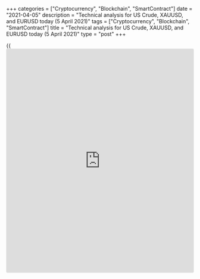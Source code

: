 +++
categories = ["Cryptocurrency", "Blockchain", "SmartContract"]
date = "2021-04-05"
description = "Technical analysis for US Crude, XAUUSD, and EURUSD today (5 April 2021)"
tags = ["Cryptocurrency", "Blockchain", "SmartContract"]
title = "Technical analysis for US Crude, XAUUSD, and EURUSD today (5 April 2021)"
type = "post"
+++

{{<iframe id="large-banner" src="https://www.bounty.group/#slide=24.0" width="100%" height="600" scrolling="no" style="border: 0px solid rgb(216, 221, 230); border-radius: 3px;">}}

2021-04-05

2021-04-05

Short-term analysis for oil, gold, and EURUSD for 05.04.2021Alex
Rodionov

I welcome my fellow traders! I have made a price forecast for US Crude,
XAUUSD, and EURUSD using a combination of margin zones methodology and
technical analysis. Based on the market analysis, I suggest entry
signals for intraday traders.

Gold has been trading in a short-term uptrend since last week. On
Thursday, April 1, the Target Zone 1732 - 1727 was reached.

The article covers the following subjects:

## Oil price forecast for today: USCrude analysis

Last week, traders tested the short-term uptrend key support 59.68 -
59.42. The price didn't break out the zone, which caused traders'
reaction.

Price growth on Thursday, April 1, was stopped in the resistance zone
​​61.67 - 61.42. The breakout of this zone is required to open new
purchases. In this case, the breakthrough of last week's high and a test
of level 62.84 will occur.

Today since the opening of trading, a decline in prices has been
observed. The level of 60.52 was tested at the Asian session. If this
level is broken out, then the bears will again try to break out the
short-term uptrend's border.

### [USCrude][1] trading ideas for today:

  1. Open buy positions above level 61.67. TakeProfit: 62.84. StopLoss: 61.28.

  2. Open sell positions below level 60.52. TakeProfit: 59.15. StopLoss: 61.12.

* * *

## Gold price forecast for today: XAUUSD analysis

Gold has been trading in a short-term uptrend since last week. On
Thursday, April 1, the Target Zone 1732 - 1727 was reached. For further
growth, price consolidation above this level is required. The target for
purchases will be the Gold Zone 1755 - 1752.

As long as the resistance is being held, a correction to strong
supports, Additional Zone 1718 - 1716 and Intermediary Zone 1705 - 1703,
can become a general focus of attention. Correction to these levels will
allow considering new long trades at favorable prices with a target at
level 1732.

### [XAUUSD][2] trading ideas for today:

  1. Buy according to the pattern in Additional Zone 1718 - 1716. TakeProfit: 1732. StopLoss: according to the pattern rules.

  2. Buy according to the pattern in Intermediary Zone 1705 - 1703. TakeProfit: 1732. StopLoss: according to the pattern rules.

* * *

## Euro/Dollar forecast for today: EURUSD analysis

Starting from March 31st, the euro has been trading in a correction to a
short-term downtrend. On Friday last week, traders tested the trend
border 1.1792 - 1.1784. The price didn’t break out the zone, and now a
subsequent decline can be observed.

The test of intraday support 1.1746 - 1.1742 has just taken place. The
technical level of 1.1750 is located near this zone. If the price does
not break out abovementioned levels, then consider buying the euro with
a target at 1.1792.

If level 1.1742 is broken out, then there will be an opportunity to
consider selling the euro with a target at 1.1706.

### [EURUSD][3] trading ideas for today:

  1. Open buy positions according to the pattern in 1.1750 - 1.1742. TakeProfit: 1.1792. StopLoss: according to the pattern rules.

  2. If the price breaks out Additional Zone 1.1746 - 1.1742, sell on the retest. TakeProfit: 1.1706, Target Zone 2 1.1670 - 1.1654. StopLoss: 1.1768.

* * *

P.S. Did you like my article? Share it in social networks: it will be
the best “thank you" :)

Ask me questions and comment below. I’ll be glad to answer your
questions and give necessary explanations.

 **Useful links:**

  * I recommend trying to trade with a reliable broker [here][4]. The system allows you to trade by yourself or copy successful traders from all across the globe.
  * Use my promo-code BLOG for getting deposit bonus 50% on LiteForex platform. Just enter this code in the appropriate field while [depositing][5] your trading account.
  * Telegram chat for traders: <t.me/liteforexengchat>. We are sharing the signals and trading experience
  * Telegram channel with high-quality analytics, Forex reviews, training articles, and other useful things for traders <t.me/liteforex>

## Price chart of XAUUSD in real time mode

The content of this article reflects the author’s opinion and does not
necessarily reflect the official position of LiteForex. The material
published on this page is provided for informational purposes only and
should not be considered as the provision of investment advice for the
purposes of Directive 2004/39/EC.

Rate this article:

{{value}}

( {{count}} {{title}} )

   1. my.liteforex.com/trading?type=oil
   2. my.liteforex.com/trading/chart?symbol=XAUUSD&returnUrl=true
   3. my.liteforex.com/trading/chart?symbol=EURUSD&returnUrl=true
   4. my.liteforex.com/?category=analysts-opinions&slug=short-term-analysis-for-oil-gold-and-eurusd-for-05042021&openPopup=%2Fregistration%2Fpopup&utm_source=blog&utm_medium=article&utm_campaign=bonus
   5. my.liteforex.com/deposit/?category=analysts-opinions&slug=short-term-analysis-for-oil-gold-and-eurusd-for-05042021&promo_code=BLOG&utm_source=blog&utm_medium=article&utm_campaign=bonus
